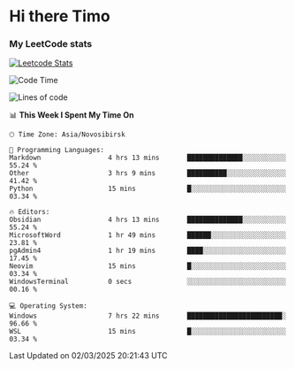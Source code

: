 # Hi there Timo
### My LeetCode stats
[![Leetcode Stats](https://leetcard.jacoblin.cool/przdtl?border=0&radius=20&ext=heatmap&theme=nord)](https://leetcode.com/przdtl)

<!--START_SECTION:waka-->
![Code Time](http://img.shields.io/badge/Code%20Time-640%20hrs%2010%20mins-blue)

![Lines of code](https://img.shields.io/badge/From%20Hello%20World%20I%27ve%20Written-84.0%20thousand%20lines%20of%20code-blue)

📊 **This Week I Spent My Time On** 

```text
🕑︎ Time Zone: Asia/Novosibirsk

💬 Programming Languages: 
Markdown                 4 hrs 13 mins       ██████████████░░░░░░░░░░░   55.24 % 
Other                    3 hrs 9 mins        ██████████░░░░░░░░░░░░░░░   41.42 % 
Python                   15 mins             █░░░░░░░░░░░░░░░░░░░░░░░░   03.34 % 

🔥 Editors: 
Obsidian                 4 hrs 13 mins       ██████████████░░░░░░░░░░░   55.24 % 
MicrosoftWord            1 hr 49 mins        ██████░░░░░░░░░░░░░░░░░░░   23.81 % 
pgAdmin4                 1 hr 19 mins        ████░░░░░░░░░░░░░░░░░░░░░   17.45 % 
Neovim                   15 mins             █░░░░░░░░░░░░░░░░░░░░░░░░   03.34 % 
WindowsTerminal          0 secs              ░░░░░░░░░░░░░░░░░░░░░░░░░   00.16 % 

💻 Operating System: 
Windows                  7 hrs 22 mins       ████████████████████████░   96.66 % 
WSL                      15 mins             █░░░░░░░░░░░░░░░░░░░░░░░░   03.34 % 
```


 Last Updated on 02/03/2025 20:21:43 UTC
<!--END_SECTION:waka-->
